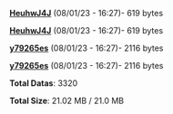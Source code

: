 [**HeuhwJ4J**](/data/HeuhwJ4J.txt) (08/01/23 - 16:27)- 619 bytes

[**HeuhwJ4J**](/data/HeuhwJ4J.txt) (08/01/23 - 16:27)- 619 bytes

[**y79265es**](/data/y79265es.txt) (08/01/23 - 16:27)- 2116 bytes

[**y79265es**](/data/y79265es.txt) (08/01/23 - 16:27)- 2116 bytes

**Total Datas**: 3320

**Total Size**: 21.02 MB / 21.0 MB